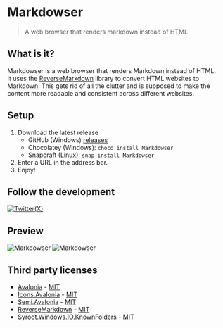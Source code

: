 # Markdowser
> A web browser that renders markdown instead of HTML

## What is it?

Markdowser is a web browser that renders Markdown instead of HTML.\
It uses the [ReverseMarkdown](https://github.com/mysticmind/reversemarkdown-net) library to convert HTML websites to Markdown. This gets rid of all the clutter and is supposed to make the content more readable and consistent across different websites.

## Setup

1. Download the latest release 
    - GitHub (Windows) [releases](https://github.com/Stone-Red-Code/Markdowser/releases)
    - Chocolatey (Windows): `choco install Markdowser`
    - Snapcraft (Linux): `snap install Markdowser`
1. Enter a URL in the address bar.
1. Enjoy!

## Follow the development

[![Twitter(X)](http://img.shields.io/badge/Twitter-black.svg?&logo=x&style=for-the-badge&logoColor=white)](https://twitter.com/search?q=%23Markdowser%20%40StoneRedCode&f=live)

## Preview

![Markdowser](https://github.com/Stone-Red-Code/Markdowser/assets/56473591/d46af13f-3589-424b-b91f-0ebcb72eacc8)
![Markdowser](https://github.com/Stone-Red-Code/Markdowser/assets/56473591/89818632-427c-40be-97a8-94ae0b4f8fd4)


## Third party licenses

- [Avalonia](https://github.com/AvaloniaUI/Avalonia) - [MIT](https://github.com/AvaloniaUI/Avalonia/blob/master/licence.md)
- [Icons.Avalonia](https://github.com/Projektanker/Icons.Avalonia) - [MIT](https://github.com/Projektanker/Icons.Avalonia/blob/main/LICENSE)
- [Semi.Avalonia](https://github.com/irihitech/Semi.Avalonia) - [MIT](https://github.com/irihitech/Semi.Avalonia/blob/main/LICENSE)
- [ReverseMarkdown](https://github.com/mysticmind/reversemarkdown-net) - [MIT](https://github.com/mysticmind/reversemarkdown-net/blob/master/LICENSE)
- [Syroot.Windows.IO.KnownFolders](https://gitlab.com/Syroot/KnownFolders) - [MIT](https://gitlab.com/Syroot/KnownFolders/-/blob/master/LICENSE)
